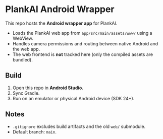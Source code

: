 ﻿# PlankAI Android Wrapper

This repo hosts the **Android wrapper app** for PlankAI.

- Loads the PlankAI web app from `app/src/main/assets/www/` using a WebView.
- Handles camera permissions and routing between native Android and the web app.
- The web frontend is **not** tracked here (only the compiled assets are bundled).

## Build

1. Open this repo in **Android Studio**.
2. Sync Gradle.
3. Run on an emulator or physical Android device (SDK 24+).

## Notes

- `.gitignore` excludes build artifacts and the old `web/` submodule.
- Default branch: `main`.
